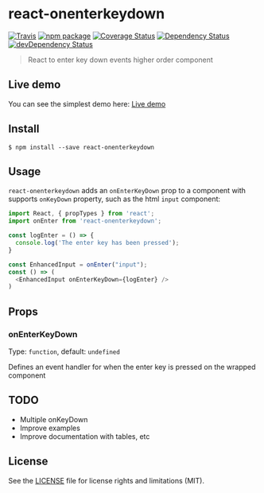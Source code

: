 # react-onenterkeydown

[![Travis][build-badge]][build]
[![npm package][npm-badge]][npm]
[![Coverage Status][coveralls-badge]][coveralls]
[![Dependency Status][dependency-status-badge]][dependency-status]
[![devDependency Status][dev-dependency-status-badge]][dev-dependency-status]

> React to enter key down events higher order component

## Live demo

You can see the simplest demo here: [Live demo](https://perrin4869.github.io/react-onenterkeydown)

## Install

```
$ npm install --save react-onenterkeydown
```

## Usage

`react-onenterkeydown` adds an `onEnterKeyDown` prop to a component with supports `onKeyDown` property, such as the html `input` component:

```javascript
import React, { propTypes } from 'react';
import onEnter from 'react-onenterkeydown';

const logEnter = () => {
  console.log('The enter key has been pressed');
}

const EnhancedInput = onEnter("input");
const () => (
  <EnhancedInput onEnterKeyDown={logEnter} />
)
```

## Props

### onEnterKeyDown

Type: `function`, default: `undefined`

Defines an event handler for when the enter key is pressed on the wrapped component

## TODO

* Multiple onKeyDown
* Improve examples
* Improve documentation with tables, etc

## License

See the [LICENSE](LICENSE.md) file for license rights and limitations (MIT).

[build-badge]: https://img.shields.io/travis/perrin4869/react-onenterkeydown/master.svg?style=flat-square
[build]: https://travis-ci.org/perrin4869/react-onenterkeydown

[npm-badge]: https://img.shields.io/npm/v/react-onenterkeydown.svg?style=flat-square
[npm]: https://www.npmjs.org/package/react-onenterkeydown

[coveralls-badge]: https://img.shields.io/coveralls/perrin4869/react-onenterkeydown/master.svg
[coveralls]: https://coveralls.io/r/perrin4869/react-onenterkeydown

[dependency-status-badge]: https://david-dm.org/perrin4869/react-onenterkeydown.svg?style=flat-square
[dependency-status]: https://david-dm.org/perrin4869/react-onenterkeydown

[dev-dependency-status-badge]: https://david-dm.org/perrin4869/react-onenterkeydown/dev-status.svg?style=flat-square
[dev-dependency-status]: https://david-dm.org/perrin4869/react-onenterkeydown#info=devDependencies
